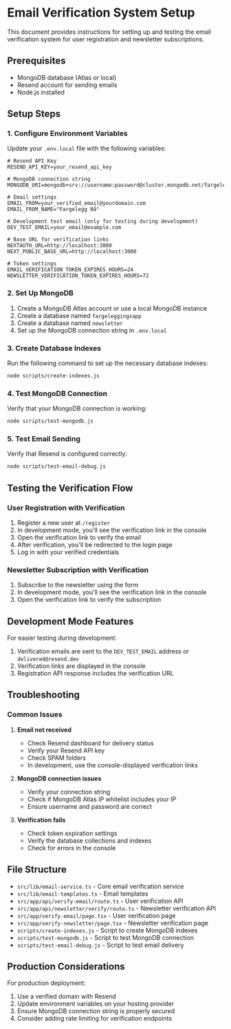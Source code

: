 # Email Verification System Setup

This document provides instructions for setting up and testing the email verification system for user registration and newsletter subscriptions.

## Prerequisites

- MongoDB database (Atlas or local)
- Resend account for sending emails
- Node.js installed

## Setup Steps

### 1. Configure Environment Variables

Update your `.env.local` file with the following variables:

```
# Resend API Key
RESEND_API_KEY=your_resend_api_key

# MongoDB connection string
MONGODB_URI=mongodb+srv://username:password@cluster.mongodb.net/fargeleggingsapp

# Email settings
EMAIL_FROM=your_verified_email@yourdomain.com
EMAIL_FROM_NAME="Fargelegg Nå"

# Development test email (only for testing during development)
DEV_TEST_EMAIL=your_email@example.com

# Base URL for verification links
NEXTAUTH_URL=http://localhost:3000
NEXT_PUBLIC_BASE_URL=http://localhost:3000

# Token settings
EMAIL_VERIFICATION_TOKEN_EXPIRES_HOURS=24
NEWSLETTER_VERIFICATION_TOKEN_EXPIRES_HOURS=72
```

### 2. Set Up MongoDB

1. Create a MongoDB Atlas account or use a local MongoDB instance
2. Create a database named `fargeleggingsapp`
3. Create a database named `newsletter`
4. Set up the MongoDB connection string in `.env.local`

### 3. Create Database Indexes

Run the following command to set up the necessary database indexes:

```bash
node scripts/create-indexes.js
```

### 4. Test MongoDB Connection

Verify that your MongoDB connection is working:

```bash
node scripts/test-mongodb.js
```

### 5. Test Email Sending

Verify that Resend is configured correctly:

```bash
node scripts/test-email-debug.js
```

## Testing the Verification Flow

### User Registration with Verification

1. Register a new user at `/register`
2. In development mode, you'll see the verification link in the console
3. Open the verification link to verify the email
4. After verification, you'll be redirected to the login page
5. Log in with your verified credentials

### Newsletter Subscription with Verification

1. Subscribe to the newsletter using the form
2. In development mode, you'll see the verification link in the console
3. Open the verification link to verify the subscription

## Development Mode Features

For easier testing during development:

1. Verification emails are sent to the `DEV_TEST_EMAIL` address or `delivered@resend.dev`
2. Verification links are displayed in the console
3. Registration API response includes the verification URL

## Troubleshooting

### Common Issues

1. **Email not received**
   - Check Resend dashboard for delivery status
   - Verify your Resend API key
   - Check SPAM folders
   - In development, use the console-displayed verification links

2. **MongoDB connection issues**
   - Verify your connection string
   - Check if MongoDB Atlas IP whitelist includes your IP
   - Ensure username and password are correct

3. **Verification fails**
   - Check token expiration settings
   - Verify the database collections and indexes
   - Check for errors in the console

## File Structure

- `src/lib/email-service.ts` - Core email verification service
- `src/lib/email-templates.ts` - Email templates
- `src/app/api/verify-email/route.ts` - User verification API
- `src/app/api/newsletter/verify/route.ts` - Newsletter verification API
- `src/app/verify-email/page.tsx` - User verification page
- `src/app/verify-newsletter/page.tsx` - Newsletter verification page
- `scripts/create-indexes.js` - Script to create MongoDB indexes
- `scripts/test-mongodb.js` - Script to test MongoDB connection
- `scripts/test-email-debug.js` - Script to test email delivery

## Production Considerations

For production deployment:

1. Use a verified domain with Resend
2. Update environment variables on your hosting provider
3. Ensure MongoDB connection string is properly secured
4. Consider adding rate limiting for verification endpoints 